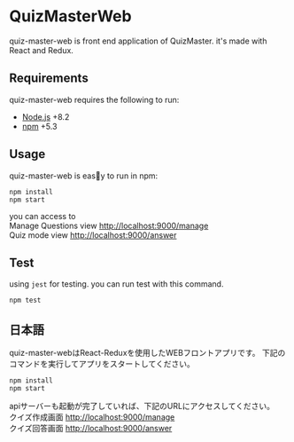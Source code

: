 # QuizMasterWeb

quiz-master-web is front end application of QuizMaster.
it's made with React and Redux.

## Requirements

quiz-master-web requires the following to run:

  * [Node.js](https://github.com/nodejs/node) +8.2
  * [npm](https://github.com/npm/npm) +5.3

## Usage
quiz-master-web is easy to run in npm:

```
npm install
npm start
```

you can access to  
Manage Questions view [http://localhost:9000/manage](http://localhost:9000/manage)  
Quiz mode view [http://localhost:9000/answer](http://localhost:9000/answer)

## Test
using `jest` for testing.
you can run test with this command.
```
npm test
```

## 日本語
quiz-master-webはReact-Reduxを使用したWEBフロントアプリです。
下記のコマンドを実行してアプリをスタートしてください。
```
npm install
npm start
```

apiサーバーも起動が完了していれば、下記のURLにアクセスしてください。  
クイズ作成画面 [http://localhost:9000/manage](http://localhost:9000/manage)  
クイズ回答画面 [http://localhost:9000/answer](http://localhost:9000/answer)
